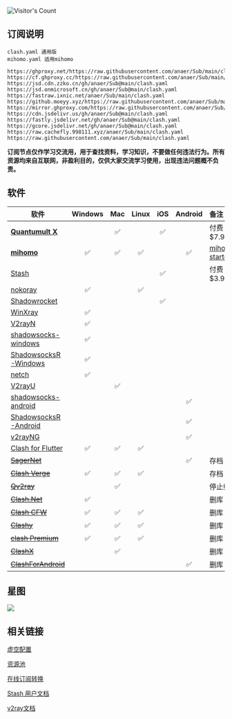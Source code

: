 ![Visitor's Count](https://profile-counter.glitch.me/anaer_Sub/count.svg)

## 订阅说明

```
clash.yaml 通用版
mihomo.yaml 适用mihomo

https://ghproxy.net/https://raw.githubusercontent.com/anaer/Sub/main/clash.yaml
https://cf.ghproxy.cc/https://raw.githubusercontent.com/anaer/Sub/main/clash.yaml
https://jsd.cdn.zzko.cn/gh/anaer/Sub@main/clash.yaml
https://jsd.onmicrosoft.cn/gh/anaer/Sub@main/clash.yaml
https://fastraw.ixnic.net/anaer/Sub/main/clash.yaml
https://github.moeyy.xyz/https://raw.githubusercontent.com/anaer/Sub/main/clash.yaml
https://mirror.ghproxy.com/https://raw.githubusercontent.com/anaer/Sub/main/clash.yaml
https://cdn.jsdelivr.us/gh/anaer/Sub@main/clash.yaml
https://fastly.jsdelivr.net/gh/anaer/Sub@main/clash.yaml
https://gcore.jsdelivr.net/gh/anaer/Sub@main/clash.yaml
https://raw.cachefly.998111.xyz/anaer/Sub/main/clash.yaml
https://raw.githubusercontent.com/anaer/Sub/main/clash.yaml
```

**订阅节点仅作学习交流用，用于查找资料，学习知识，不要做任何违法行为。所有资源均来自互联网，非盈利目的，仅供大家交流学习使用，出现违法问题概不负责。**

## 软件

| 软件                                                                                    | Windows | Mac | Linux | iOS | Android | 备注                                                      |
| --------------------------------------------------------------------------------------- | :-----: | :-: | :---: | :-: | :-----: | :-------------------------------------------------------- |
| [**Quantumult X**](https://apps.apple.com/us/app/id1443988620)                          |         | ✅  |       | ✅  |         | 付费 $7.99                                                |
| [**mihomo**](https://github.com/MetaCubeX/mihomo)                                       |   ✅    | ✅  |  ✅   |     |   ✅    | [mihomo-starter](https://github.com/anaer/mihomo-starter) |
| [Stash](https://apps.apple.com/app/stash/id1596063349)                                  |         |     |       | ✅  |         | 付费 $3.99                                                |
| [nokoray](https://github.com/MatsuriDayo/nekoray/releases)                              |   ✅    |     |  ✅   |     |         |
| [Shadowrocket](https://apps.apple.com/bo/app/shadowrocket/id932747118?l=en)             |         |     |       | ✅  |         |
| [WinXray](https://github.com/TheMRLL/winxray/releases)                                  |   ✅    |     |       |     |         |
| [V2rayN](https://github.com/2dust/v2rayN/releases)                                      |   ✅    |     |       |     |         |
| [shadowsocks-windows](https://github.com/shadowsocks/shadowsocks-windows/releases)      |   ✅    |     |       |     |         |
| [ShadowsocksR-Windows](https://github.com/HMBSbige/ShadowsocksR-Windows/releases)       |   ✅    |     |       |     |         |
| [netch](https://github.com/netchx/netch/releases)                                       |   ✅    |     |       |     |         |
| [V2rayU](https://github.com/yanue/V2rayU/releases)                                      |         | ✅  |       |     |         |
| [shadowsocks-android](https://github.com/shadowsocks/shadowsocks-android/releases)      |         |     |       |     |   ✅    |
| [ShadowsocksR-Android](https://github.com/HMBSbige/ShadowsocksR-Android/releases)       |         |     |       |     |   ✅    |
| [v2rayNG](https://github.com/2dust/v2rayNG/releases)                                    |         |     |       |     |   ✅    |
| [Clash for Flutter](https://github.com/mapleafgo/clash-for-flutter)                     |   ✅    | ✅  |  ✅   |     |         |
| [~~SagerNet~~](https://github.com/SagerNet/SagerNet/releases)                           |         |     |       |     |   ✅    | 存档                                                      |
| [~~Clash Verge~~](https://github.com/zzzgydi/clash-verge/releases)                      |   ✅    | ✅  |  ✅   |     |         | 存档                                                      |
| [~~Qv2ray~~](https://github.com/Qv2ray/Qv2ray/releases)                                 |         | ✅  |       |     |         | 停止维护                                                  |
| [~~Clash.Net~~](https://github.com/ClashDotNetFramework/ClashDotNetFramework/releases/) |   ✅    |     |       |     |         | 删库                                                      |
| [~~Clash CFW~~](https://github.com/Fndroid/clash_for_windows_pkg/releases)              |   ✅    | ✅  |  ✅   |     |         | 删库                                                      |
| [~~Clashy~~](https://github.com/SpongeNobody/Clashy/releases)                           |   ✅    | ✅  |  ✅   |     |         | 删库                                                      |
| [~~clash Premium~~](https://github.com/Dreamacro/clash/releases/tag/premium)            |   ✅    | ✅  |  ✅   |     |         | 删库                                                      |
| [~~ClashX~~](https://github.com/yichengchen/clashX/releases)                            |         | ✅  |       |     |         | 删库                                                      |
| [~~ClashForAndroid~~](https://github.com/Kr328/ClashForAndroid/releases)                |         |     |       |     |   ✅    | 删库                                                      |

## 星图

<!-- ![Stargazers over time](https://starchart.cc/anaer/Sub.svg) -->

<!-- ![Stargazers repo roster for @anaer/Sub](https://reporoster.com/stars/anaer/Sub) -->

<!-- ![Star History Chart](https://api.star-history.com/svg?repos=anaer/Sub&type=Date) -->

<img src="https://api.star-history.com/svg?repos=anaer/Sub&type=Date" onerror="this.src=&apos;https://starchart.cc/anaer/Sub.svg&apos;"/>

## 相关链接

[虚空配置](https://wiki.metacubex.one/config/proxy-groups/)

[资源池](https://www.bing.com/search?q=free+proxies+%E7%9B%AE%E5%89%8D%E5%85%B1%E6%9C%89%E6%8A%93%E5%8F%96%E6%BA%90)

[在线订阅转换](https://www.bing.com/search?q=%E5%9C%A8%E7%BA%BF%E8%AE%A2%E9%98%85%E8%BD%AC%E6%8D%A2)

[Stash 用户文档](https://stash.wiki/)

[v2ray文档](https://www.v2ray.com/)